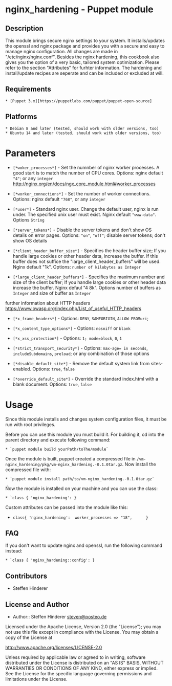 # nginx_hardening - Puppet module

## Description
This module brings secure nginx settings to your system. It installs/updates the openssl and nginx package and provides you with a secure and easy to manage nginx configuration. 
All changes are made in "/etc/nginx/nginx.conf". Besides the nginx hardening, this cookbook also gives you the option of a very basic, tailored system optimization. 
Please refer to the section "Attributes" for furhter information. The hardening and install/update recipes are seperate and can be included or excluded at will.

## Requirements
    * [Puppet 3.x][https://puppetlabs.com/puppet/puppet-open-source]

## Platforms
    * Debian 8 and later (tested, should work with older versions, too)
    * Ubuntu 14 and later (tested, should work with older versions, too)
    
# Parameters
* `[*woker_processes*]` - Set the numnber of nginx worker processes. A good start is to match the number of CPU cores. Options: nginx default `"4"`;  or any `integer` http://nginx.org/en/docs/ngx_core_module.html#worker_processes

* `[*worker_connections*]` - Set the number of worker connections. Options: nginx default `"768"`, or any `integer`

* `[*user*]` - Standard nginx user. Change the default user, nginx is run under. The specified unix user must exist. Nginx default `"www-data"`. Options `String`

* `[*server_tokens*]` - Disable the server tokens and don't show OS details on error pages. Options: `"on"`, `"off"`; disable server tokens; don't show OS details

* `[*client_header_buffer_size*]` - Specifies the header buffer size; If you handle large cookies or other header data, increase the buffer. If this buffer does not suffice the "large_client_header_buffers" will be used. Nginx default "1k". Options: `number of kilobytes as Integer`

* `[*large_client_header_buffers*]` - Specifies the maximum number and size of the client buffer; If you handle large cookies or other header data increase the buffer. Nginx defaul "4 8k". Options number of buffers as `Integer` and size of buffer as `Integer`


further information about HTTP headers https://www.owasp.org/index.php/List_of_useful_HTTP_headers

* `[*x_frame_headers*]` - Options: `DENY`, `SAMEORIGIN`, `ALLOW-FROMuri`; 

* `[*x_content_type_options*]` - Options: `nosniff` or  `blank`

* `[*x_xss_protection*]` - Options: `1; mode=block`, `0`, `1`

* `[*strict_transport_security*]` - Options: `max-age= in seconds`, `includeSubdomains`, `preload`; or any combination of those options

* `[*disable_default_site*]` - Remove the default system link from sites-enabled. Options: `true`, `false`  

* `[*override_default_site*]` - Override the standard index.html with a blank document. Options: `true`, `false`

# Usage 
Since this module installs and changes system configuration files, it must be run with root privileges.

Before you can use this module you must build it. For building it, cd into the parent directory and execute following command:

    * `puppet module build yourPath/toThe/module`
    
Once the module is built, puppet created a compressed file in `/vm-nginx_hardening/pkg/vm-nginx_hardening.-0.1.0tar.gz`. 
Now install the compressed file with:

    * `puppet module install path/to/vm-nginx_hardening.-0.1.0tar.gz`

Ńow the module is installed on your machine and you can use the class:

    * `class { 'nginx_hardening': }
    
Custom attributes can be passed into the module like this:
    
  * `class{ 'nginx_hardening': 
                worker_processes => "18",     
        }`
        
## FAQ
If you don't want to update nginx and openssl, run the following command instead:

    * `class { 'nginx_hardening::config': }

## Contributors
* Steffen Hinderer


## License and Author
 * Author:: Steffen Hinderer steven@posteo.de
 
Licensed under the Apache License, Version 2.0 (the "License"); you may not use this file except in compliance with the License. You may obtain a copy of the License at

http://www.apache.org/licenses/LICENSE-2.0

Unless required by applicable law or agreed to in writing, software distributed under the License is distributed on an "AS IS" BASIS, WITHOUT WARRANTIES OR CONDITIONS OF ANY KIND, either express or implied. See the License for the specific language governing permissions and limitations under the License.